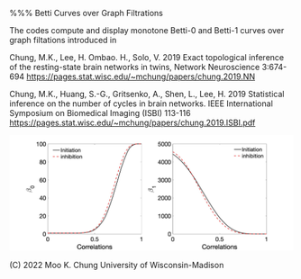 %%% Betti Curves over Graph Filtrations

The codes compute and display monotone Betti-0 and Betti-1 curves over graph filtations introduced in

Chung, M.K., Lee, H. Ombao. H., Solo, V. 2019 Exact topological inference of the resting-state brain networks in twins, Network Neuroscience 3:674-694 
https://pages.stat.wisc.edu/~mchung/papers/chung.2019.NN

Chung, M.K., Huang, S.-G., Gritsenko, A., Shen, L., Lee, H. 2019 Statistical inference on the number of cycles in brain networks. IEEE International Symposium on Biomedical Imaging (ISBI) 113-116 
https://pages.stat.wisc.edu/~mchung/papers/chung.2019.ISBI.pdf


![alt text](https://github.com/laplcebeltrami/TDA/blob/main/betti-curves.jpg?raw=true)


(C) 2022 Moo K. Chung
University of Wisconsin-Madison
